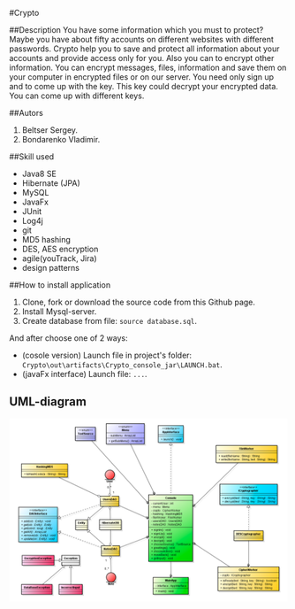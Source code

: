 #Crypto

##Description
You have some information which you must to protect?<br>
Maybe you have about fifty accounts on different websites with different passwords. 
Crypto help you to save and protect all information about your accounts and provide access only for you. 
Also you can to encrypt other information. 
You can encrypt messages, files, information and save them on your computer in encrypted files or on our server. 
You need only sign up and to come up with the key. This key could decrypt your encrypted data. 
You can come up with different keys.

##Autors
1. Beltser Sergey.
2. Bondarenko Vladimir.

##Skill used
* Java8 SE
* Hibernate (JPA)
* MySQL
* JavaFx
* JUnit
* Log4j
* git
* MD5 hashing
* DES, AES encryption
* agile(youTrack, Jira)
* design patterns

##How to install application
1. Clone, fork or download the source code from this Github page.
2. Install Mysql-server.
3. Create database from file: `source database.sql`.

And after choose one of 2 ways:
* (cosole version) Launch file in project's folder: `Crypto\out\artifacts\Crypto_console_jar\LAUNCH.bat`.
* (javaFx interface) Launch file: `...`.

## UML-diagram
![UML-diagram](https://github.com/Serega290696/Crypto/blob/master/uml-diagram.png?raw=true)
